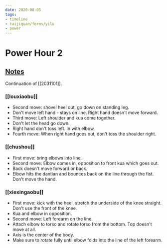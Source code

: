```yaml
---
date: 2020-08-05
tags:
- timeline
- taijiquan/forms/yilu
- power
---
```


# Power Hour 2

## [Notes](http://practicalmethod.com/2020/08/pm-power-hour-classes/)
Continuation of [[2031101]].

### [[louxiaobu]]
* Second move: shovel heel out, go down on standing leg.
* Don't move left hand - stays on line.  Right hand doesn't move forward.
* Third move: Left shoulder and kua come together.
* Don't let the head go down.
* Right hand don't toss left.  In with elbow.
* Fourth move: When right hand goes out, don't toss the shoulder right.

### [[chushou]]
* First move: bring elbows into line.
* Second move: Elbow comes in, opposition to front kua which goes out.
* Back doesn't move forward or back.
* Elbow hits the dantian and bounces back on the line through the fist.  Don't move the hand.

### [[xiexingaobu]]
* First move: kick with the heel, stretch the underside of the knee straight. Don't use the front of the knee.
* Kua and elbow in opposition.
* Second move: Left forearm on the line.
* Attach elbow to torso and rotate torso from the bottom. Top doesn't move at all.
* Axis is the center of the body.
* Make sure to rotate fully until elbow folds into the line of the left forearm.

